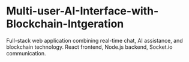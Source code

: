 # Multi-user-AI-Interface-with-Blockchain-Intgeration
Full-stack web application combining real-time chat, AI assistance, and blockchain technology. React frontend, Node.js backend, Socket.io communication.
